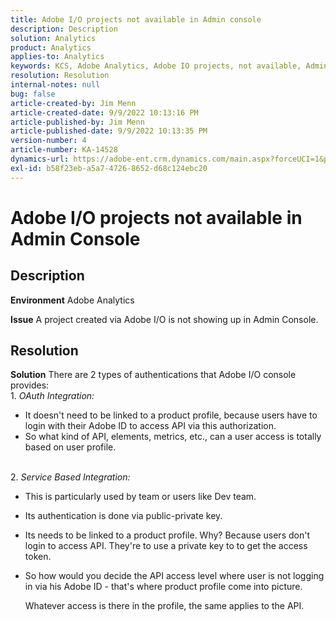 ```yaml
---
title: Adobe I/O projects not available in Admin console
description: Description
solution: Analytics
product: Analytics
applies-to: Analytics
keywords: KCS, Adobe Analytics, Adobe IO projects, not available, Admin Console, OAuth Integration, Service Based Integration
resolution: Resolution
internal-notes: null
bug: false
article-created-by: Jim Menn
article-created-date: 9/9/2022 10:13:16 PM
article-published-by: Jim Menn
article-published-date: 9/9/2022 10:13:35 PM
version-number: 4
article-number: KA-14528
dynamics-url: https://adobe-ent.crm.dynamics.com/main.aspx?forceUCI=1&pagetype=entityrecord&etn=knowledgearticle&id=79289e96-8c30-ed11-9db1-0022480866ad
exl-id: b58f23eb-a5a7-4726-8652-d68c124ebc20
---
```

# Adobe I/O projects not available in Admin Console

## Description


<b>Environment</b>
 Adobe Analytics

<b>Issue</b>
 A project created via Adobe I/O is not showing up in Admin Console.


## Resolution


<b>Solution</b>
There are 2 types of authentications that Adobe I/O console provides:
<br>1. *OAuth Integration:*
- It doesn't need to be linked to a product profile, because users have to login with their Adobe ID to access API via this authorization.
- So what kind of API, elements, metrics, etc., can a user access is totally based on user profile.

<br>2. *Service Based Integration:*
- This is particularly used by team or users like Dev team.


- Its authentication is done via public-private key.


- Its needs to be linked to a product profile. Why? Because users don't login to access API. They're to use a private key to to get the access token.
- So how would you decide the API access level where user is not logging in via his Adobe ID - that's where product profile come into picture.

   Whatever access is there in the profile, the same applies to the API.
